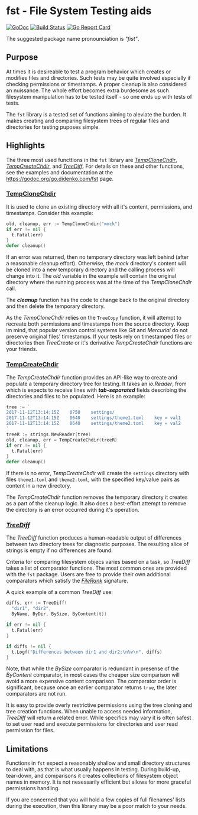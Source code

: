 # **fst** - File System Testing aids

[![GoDoc](https://godoc.org/go.didenko.com/fst?status.svg)](https://godoc.org/go.didenko.com/fst)
[![Build Status](https://travis-ci.org/didenko/fst.svg?branch=master)](https://travis-ci.org/didenko/fst)
[![Go Report Card](https://goreportcard.com/badge/go.didenko.com/fst)](https://goreportcard.com/report/go.didenko.com/fst)

The suggested package name pronounciation is _"fist"_.

## Purpose

At times it is desireable to test a program behavior which creates or modifies files and directories. Such tests may be quite involved especially if checking permissions or timestamps. A proper cleanup is also considered an nuissance. The whole effort becomes extra burdesome as such filesystem manipulation has to be tested itself - so one ends up with tests of tests.

The `fst` library is a tested set of functions aiming to aleviate the burden. It makes creating and comparing filesystem trees of regular files and directories for testing puposes simple.

## Highlights

The three most used functtions in the `fst` library are [_TempCloneChdir_](#TempCloneChdir), [_TempCreateChdir_](#TempCreateChdir), and [_TreeDiff_](#TreeDiff). For details on these and other functions, see the examples and documentation at the https://godoc.org/go.didenko.com/fst page.

### <span id="TempCloneChdir" />[TempCloneChdir](https://godoc.org/go.didenko.com/fst#TempCloneDir)

It is used to clone an existing directory with all it's content, permissions, and timestamps. Consider this example:

```go
old, cleanup, err := TempCloneChdir("mock")
if err != nil {
  t.Fatal(err)
}
defer cleanup()
```

If an error was returned, then no temporary directory was left behind (after a reasonable cleanup effort). Otherwise, the _mock_ directory's content will be cloned into a new temporary directory and the calling process will change into it. The _old_ variable in the example will contain the original directory where the running process was at the time of the _TempCloneChdir_ call.

The ***cleanup*** function has the code to change back to the original directory and then delete the temporary directory.

As the _TempCloneChdir_ relies on the `TreeCopy` function, it will attempt to recreate both permissions and timestamps from the source directory. Keep im mind, that popular version control systems like _Git_ and _Mercurial_ do not preserve original files' timestamps. If your tests rely on timestamped files or directories then _TreeCreate_ or it's derivative _TempCreateChdir_ functions are your friends.

### <span id="TempCreateChdir" />[TempCreateChdir](https://godoc.org/go.didenko.com/fst#TempCreateChdir)

The _TempCreateChdir_ function provides an API-like way to create and populate a temporary directory tree for testing. It takes an _io.Reader_, from which is expects to receive lines with ***tab-separated*** fields describing the directories and files to be populated. Here is an example:

```go
tree := `
2017-11-12T13:14:15Z	0750	settings/
2017-11-12T13:14:15Z	0640	settings/theme1.toml	key = val1
2017-11-12T13:14:15Z	0640	settings/theme2.toml	key = val2
`
treeR := strings.NewReader(tree)
old, cleanup, err = TempCreateChdir(treeR)
if err != nil {
  t.Fatal(err)
}
defer cleanup()
```

If there is no error, _TempCreateChdir_ will create the `settings` directory  with files `theme1.toml` and `theme2.toml`, with the specified key/value pairs as content in a new directory.

The _TempCreateChdir_ function removes the temporary directory it creates as a part of the cleanup logic. It also does a best-effort attempt to remove the directory is an error occurred during it's operation.

### <span id="TreeDiff" />[_TreeDiff_](https://godoc.org/go.didenko.com/fst#TreeDiff)

The _TreeDiff_ function produces a human-readable output of differences between two directory trees for diagnostic purposes. The resulting slice of strings is empty if no differences are found.

Criteria for comparing filesystem objecs varies based on a task, so _TreeDiff_ takes a list of comparator functions. The most common ones are provided with the `fst` package. Users are free to provide their own additional comparators which satisfy the [_FileRank_](https://godoc.org/go.didenko.com/fst#FileRank) signature.

A quick example of a common _TreeDiff_ use:

```go
diffs, err := TreeDiff(
  "dir1", "dir2",
  ByName, ByDir, BySize, ByContent(t))

if err != nil {
  t.Fatal(err)
}

if diffs != nil {
  t.Logf("Differences between dir1 and dir2:\n%v\n", diffs)
}
```

Note, that while the _BySize_ comparator is redundant in presense of the _ByContent_ comparator, in most cases the cheaper size comparison will avoid a more expensive content comparison. The comparator order is significant, because once an earlier comparator returns `true`, the later comparators are not run.

It is easy to provide overly restrictive permissions using the tree cloning and tree creation functions. When unable to access needed information, _TreeDiff_ will return a related error. While specifics may vary it is often safest to set user read and execute permissions for directories and user read permission for files.

## Limitations

Functions in `fst` expect a reasonably shallow and small directory structures to deal with, as that is what usually happens in testing. During build-up, tear-down, and comparisons it creates collections of filesystem object names in memory. It is not nesessarily efficient but allows for more graceful permissions handling.

If you are concerned that you will hold a few copies of full filenames' lists during the execution, then this library may be a poor match to your needs.
